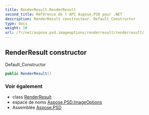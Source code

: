 ```yaml
---
title: RenderResult.RenderResult
second_title: Référence de l'API Aspose.PSD pour .NET
description: RenderResult constructeur. Default_Constructor
type: docs
weight: 10
url: /fr/net/aspose.psd.imageoptions/renderresult/renderresult/
---
```

## RenderResult constructor

Default_Constructor

```csharp
public RenderResult()
```

### Voir également

* class [RenderResult](../)
* espace de noms [Aspose.PSD.ImageOptions](../../renderresult/)
* Assemblée [Aspose.PSD](../../../)


